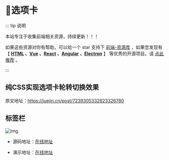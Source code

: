 # 🍁选项卡

::: tip 说明

本站专注于收集前端相关资源，持续更新！！！

如果这些资源对你有帮助，可以给一个 star 支持下 [前端-资源库](https://github.com/huangpw/document-frontend-vitepress) ，如果您发现有 【 **[HTML](/html) 、[Vue](/vue) 、[React](/react) 、[Angular](/angular) 、[Electron](/electron)** 】 等优秀的开源项目。请 [点此推荐](https://github.com/huangpw/document-frontend-vitepress/issues/new) 。

:::



## 纯CSS实现选项卡轮转切换效果

原文地址：https://juejin.cn/post/7239305332823326780



## 标签栏

![img](/images/html/css/code/tab/10001.png)

- 源码地址：[在线地址](https://codepen.io/flavio_amaral/pen/xxgYGrR)

- 演示地址：[在线地址](https://codepen.io/flavio_amaral/pen/xxgYGrR)

